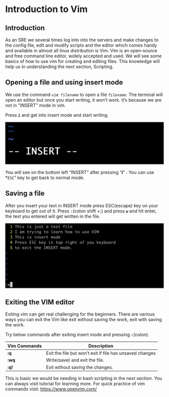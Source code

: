 
# Introduction to Vim

## Introduction
As an SRE we several times log into into the servers and make changes to the config file, edit and modify scripts and the editor which comes handy and available in almost all linux distribution is Vim. Vim is an open-source and free command line editor, widely accepted and used. We will see some basics of how to use vim for creating and editing files. This knowledge will help us in understanding the next section, Scripting.

## Opening a file and using insert mode

We use the command *`vim filename`* to open a file *`filename`*. The terminal will open an editor but once you start writing, it won’t work. It’s because we are not in "INSERT" mode in vim.

Press ***`i`*** and get into insert mode and start writing.

![](images/image2.png)

You will see on the bottom left “INSERT” after pressing “***i***” . You can use *`ESC`” key to get back to normal mode.

## Saving a file

After you insert your text in INSERT mode press ESC(escape) key on your keyboard to get out of it. Press `:`(colon shift +;) and press ***`w`*** and hit enter, the text you entered will get written in the file.

![](images/image19.png)

## Exiting the VIM editor

Exiting vim can get real challenging for the beginners. There are various ways you can exit the Vim like exit without saving the work, exit with saving the work.

Try below commands after exiting insert mode and pressing ***`:`***(colon).

| Vim Commands | Description |
| --- | --- |
| **:q** | Exit the file but won’t exit if file has unsaved changes |
| **:wq** | Write(save) and exit the file. |
| **:q!** | Exit without saving the changes. |

This is basic we would be needing in bash scripting in the next section. You can always visit tutorial for learning more. For quick practice of vim commands visit: [<u>https://www.openvim.com/</u>](https://www.openvim.com/)


